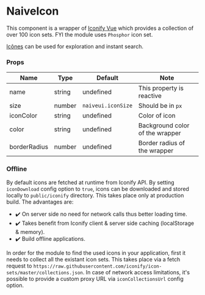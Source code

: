 # NaiveIcon

This component is a wrapper of [Iconify Vue](https://iconify.design/getting-started/) which provides a collection of over 100 icon sets. FYI the module uses `Phosphor` icon set.

[Icônes](https://icones.js.org) can be used for exploration and instant search.

### Props

| **Name**     | **Type** | **Default**        | **Note**                        |
| ------------ | -------- | ------------------ | ------------------------------- |
| name         | string   | undefined          | This property is reactive       |
| size         | number   | `naiveui.iconSize` | Should be in `px`               |
| iconColor    | string   | undefined          | Color of icon                   |
| color        | string   | undefined          | Background color of the wrapper |
| borderRadius | number   | undefined          | Border radius of the wrapper    |

### Offline

By default icons are fetched at runtime from Iconify API. By setting `iconDownload` config option to `true`, icons can be downloaded and stored locally to `public/iconify` directory. This takes place only at production build. The advantages are:

- ✔️ On server side no need for network calls thus better loading time.
- ✔️ Takes benefit from Iconify client & server side caching (localStorage & memory).
- ✔️ Build offline applications.

In order for the module to find the used icons in your application, first it needs to collect all the existant icon sets. This takes place via a fetch request to `https://raw.githubusercontent.com/iconify/icon-sets/master/collections.json`. In case of network access limitations, it's possible to provide a custom proxy URL via `iconCollectionsUrl` config option.
